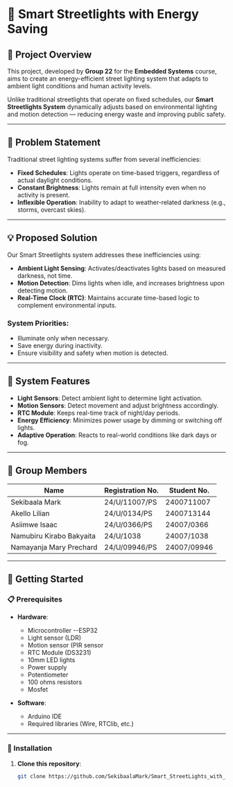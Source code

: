 # 🌃 Smart Streetlights with Energy Saving

## 📘 Project Overview
This project, developed by **Group 22** for the **Embedded Systems** course, aims to create an energy-efficient street lighting system that adapts to ambient light conditions and human activity levels.

Unlike traditional streetlights that operate on fixed schedules, our **Smart Streetlights System** dynamically adjusts based on environmental lighting and motion detection — reducing energy waste and improving public safety.

---

## 🛑 Problem Statement

Traditional street lighting systems suffer from several inefficiencies:

- **Fixed Schedules**: Lights operate on time-based triggers, regardless of actual daylight conditions.
- **Constant Brightness**: Lights remain at full intensity even when no activity is present.
- **Inflexible Operation**: Inability to adapt to weather-related darkness (e.g., storms, overcast skies).

---

## 💡 Proposed Solution

Our Smart Streetlights system addresses these inefficiencies using:

- **Ambient Light Sensing**: Activates/deactivates lights based on measured darkness, not time.
- **Motion Detection**: Dims lights when idle, and increases brightness upon detecting motion.
- **Real-Time Clock (RTC)**: Maintains accurate time-based logic to complement environmental inputs.

### System Priorities:
- Illuminate only when necessary.
- Save energy during inactivity.
- Ensure visibility and safety when motion is detected.

---

## 🔧 System Features

- **Light Sensors**: Detect ambient light to determine light activation.
- **Motion Sensors**: Detect movement and adjust brightness accordingly.
- **RTC Module**: Keeps real-time track of night/day periods.
- **Energy Efficiency**: Minimizes power usage by dimming or switching off lights.
- **Adaptive Operation**: Reacts to real-world conditions like dark days or fog.

---

## 👥 Group Members

| Name                          | Registration No.   | Student No.     |
|------------------------------ |--------------------|-----------------|
| Sekibaala Mark                | 24/U/11007/PS      | 2400711007     |
| Akello Lilian                 | 24/U/0134/PS       | 2400713144      |
| Asiimwe Isaac                 | 24/U/0366/PS       | 24007/0366      |
| Namubiru Kirabo Bakyaita      | 24/U/1038          | 24007/1038      |
| Namayanja Mary Prechard       | 24/U/09946/PS      | 24007/09946     |

---

## 🚀 Getting Started

### 📋 Prerequisites

- **Hardware**:  
  - Microcontroller --ESP32  
  - Light sensor (LDR)  
  - Motion sensor (PIR sensor 
  - RTC Module (DS3231)  
  - 10mm LED lights  
  - Power supply
  - Potentiometer
  - 100 ohms resistors
  - Mosfet

- **Software**:  
  - Arduino IDE 
  - Required libraries (Wire, RTClib, etc.)

---

### 🔌 Installation

1. **Clone this repository**:
   ```bash
   git clone https://github.com/SekibaalaMark/Smart_StreetLights_with_Power_Saving.git
